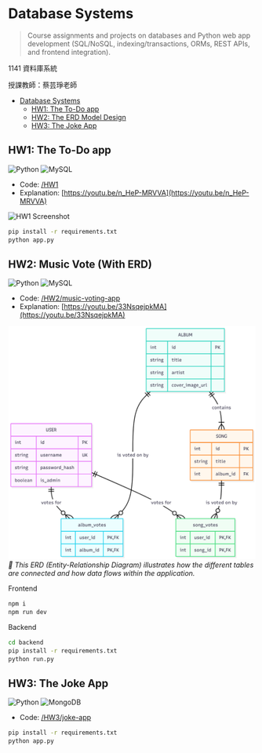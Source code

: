 # Database Systems

> Course assignments and projects on databases and Python web app development (SQL/NoSQL, indexing/transactions, ORMs, REST APIs, and frontend integration).

1141 資料庫系統

授課教師：蔡芸琤老師

<!--
![Python](https://img.shields.io/badge/python-3670A0?style=for-the-badge&logo=python&logoColor=ffdd54)
![MySQL](https://img.shields.io/badge/mysql-4479A1.svg?style=for-the-badge&logo=mysql&logoColor=white)
![MongoDB](https://img.shields.io/badge/MongoDB-%234ea94b.svg?style=for-the-badge&logo=mongodb&logoColor=white) -->

- [Database Systems](#database-systems)
  - [HW1: The To-Do app](#hw1-the-to-do-app)
  - [HW2: The ERD Model Design](#hw2-the-erd-model-design)
  - [HW3: The Joke App](#hw3-the-joke-app)

## HW1: The To-Do app
![Python](https://img.shields.io/badge/python-3670A0?style=for-the-badge&logo=python&logoColor=ffdd54)
![MySQL](https://img.shields.io/badge/mysql-4479A1.svg?style=for-the-badge&logo=mysql&logoColor=white)
- Code: [/HW1](./HW1)
- Explanation: [https://youtu.be/n_HeP-MRVVA](https://youtu.be/n_HeP-MRVVA)

![HW1 Screenshot](https://github.com/user-attachments/assets/585ed759-f906-4361-bd5e-cfcece702d02)

```bash
pip install -r requirements.txt
python app.py
```

## HW2: Music Vote (With ERD)
![Python](https://img.shields.io/badge/python-3670A0?style=for-the-badge&logo=python&logoColor=ffdd54)
![MySQL](https://img.shields.io/badge/mysql-4479A1.svg?style=for-the-badge&logo=mysql&logoColor=white)
- Code: [/HW2/music-voting-app](./HW2/music-voting-app)
- Explanation: [https://youtu.be/33NsqejpkMA](https://youtu.be/33NsqejpkMA)

![ERD](./HW2/music-voting-app/HW2-ERD.png)
*🔼 This ERD (Entity-Relationship Diagram) illustrates how the different tables are connected and how data flows within the application.*

Frontend
```bash
npm i
npm run dev
```

Backend
```bash
cd backend
pip install -r requirements.txt
python run.py
```

## HW3: The Joke App
![Python](https://img.shields.io/badge/python-3670A0?style=for-the-badge&logo=python&logoColor=ffdd54)
![MongoDB](https://img.shields.io/badge/MongoDB-%234ea94b.svg?style=for-the-badge&logo=mongodb&logoColor=white)
- Code: [/HW3/joke-app](./HW3/joke-app)

```bash
pip install -r requirements.txt
python app.py
```
